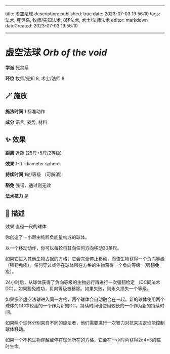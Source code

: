 
---
title: 虚空法球
description: 
published: true
date: 2023-07-03 19:56:10
tags: 法术, 死灵系, 牧师/先知法术, 8环法术, 术士/法师法术
editor: markdown
dateCreated: 2023-07-03 19:56:10

---

# **虚空法球** *Orb of the void*

**学派** 死灵系 

**环位** 牧师/先知 8, 术士/法师 8

## 🪄 施放

**施法时间** 1 标准动作

**成分** 语言, 姿势, 材料

## ✨ 效果  

**距离** 近距 (25尺+5尺/2等级) 

**效果** 1-ft.-diameter sphere 

**持续时间** 1轮/等级 （可解消） 

**豁免** 强韧，通过则无效

**法术抗力** 是

## 📖 描述

效果          直径一尺的球体

你创造了一小颗由纯粹负能量构成的球体。

以一个移动动作，你可以每轮将其向任何方向移动30英尺。

如果它进入其他生物占据的方格，它会完全停止移动，而该生物获得一个负向等级 （强韧免疫）。任何穿过或停在球体所在方格的生物获得一个负向等级 （强韧免疫）。

24小时后，从球体获得了负向等级的生物必行再进行一次强韧检定 （DC同法术DC）。如果豁免成功，负向等级被移除。如果失败，则永久损失一个等级。

如果多个虚空法球进入同一方格，两个球体会自动融合在一起。新的球体使用两个球体的DC中较高的一个作为新的DC，持续时间也使用较长的一个作为新的持续时间。

如果两个球体分别来自不同的施法者，他们需要进行一次智力对抗来决定谁能控制球体移动。

如果一个不死生物穿越或停在球体所在的方格，它会在一小时内获得2d4*5的临时生命。
    